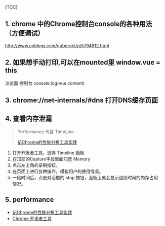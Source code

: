 [TOC]
## 1. chrome 中的Chrome控制台console的各种用法（方便调试）

http://www.cnblogs.com/qubernet/p/5794812.html

## 2. 如果想手动打印,可以在mounted里 window.vue = this
浏览器 控制台 console.log(vue.content)

## 3. chrome://net-internals/#dns 打开DNS缓存页面

## 4. 查看内存泄漏
> Performance 代替 TimeLine
>
> [记Chrome的性能分析工具实践](https://juejin.im/post/5a6e78abf265da3e3f4cf085)
1. 打开开发者工具，选择 Timeline 面板
2. 在顶部的Capture字段里面勾选 Memory
3. 点击左上角的录制按钮。
4. 在页面上进行各种操作，模拟用户的使用情况。
5. 一段时间后，点击对话框的 stop 按钮，面板上就会显示这段时间的内存占用情况。

## 5. performance

- [记Chrome的性能分析工具实践](https://juejin.im/post/5a6e78abf265da3e3f4cf085)
- [Chrome 开发者工具](https://developers.google.cn/web/tools/chrome-devtools/?hl=zh-cn)